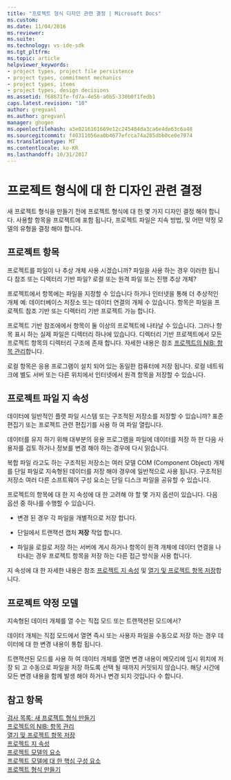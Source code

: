 ```yaml
---
title: "프로젝트 형식 디자인 관련 결정 | Microsoft Docs"
ms.custom: 
ms.date: 11/04/2016
ms.reviewer: 
ms.suite: 
ms.technology: vs-ide-sdk
ms.tgt_pltfrm: 
ms.topic: article
helpviewer_keywords:
- project types, project file persistence
- project types, commitment mechanics
- project types, items
- project types, design decisions
ms.assetid: f68671fe-fd7a-4e56-a0b5-330b0f1fedb1
caps.latest.revision: "10"
author: gregvanl
ms.author: gregvanl
manager: ghogen
ms.openlocfilehash: a3e0216161669e12c245484da3ca6e4de63c6a48
ms.sourcegitcommit: f40311056ea0b4677efcca74a285dbb0ce0e7974
ms.translationtype: MT
ms.contentlocale: ko-KR
ms.lasthandoff: 10/31/2017
---
```

# <a name="project-type-design-decisions"></a>프로젝트 형식에 대 한 디자인 관련 결정
새 프로젝트 형식을 만들기 전에 프로젝트 형식에 대 한 몇 가지 디자인 결정 해야 합니다. 사용할 항목을 프로젝트에 포함 됩니다, 프로젝트 파일은 지속 방법, 및 어떤 약정 모델의 유형을 결정 해야 합니다.  
  
## <a name="project-items"></a>프로젝트 항목  
 프로젝트를 파일이 나 추상 개체 사용 시겠습니까? 파일을 사용 하는 경우 이러한 됩니다 참조 또는 디렉터리 기반 파일? 로컬 또는 원격 파일 또는 진행 추상 개체?  
  
 프로젝트에서 항목에는 파일을 지정할 수 있습니다 하거나 인터넷을 통해 더 추상적인 개체 예: 데이터베이스 저장소 또는 데이터 연결의 개체 수 있습니다. 항목은 파일을 프로젝트 참조 기반 또는 디렉터리 기반 프로젝트 가능 합니다.  
  
 프로젝트 기반 참조에에서 항목이 둘 이상의 프로젝트에 나타날 수 있습니다. 그러나 항목 표시 하는 실제 파일은 디렉터리 하나에 있습니다. 디렉터리 기반 프로젝트에서 모든 프로젝트 항목의 디렉터리 구조에 존재 합니다. 자세한 내용은 참조 [프로젝트의 NIB: 항목 관리](http://msdn.microsoft.com/en-us/762e606b-7f44-4b66-97a1-e30a703654a0)합니다.  
  
 로컬 항목은 응용 프로그램이 설치 되어 있는 동일한 컴퓨터에 저장 됩니다. 로컬 네트워크에 별도 서버 또는 다른 위치에서 인터넷에서 원격 항목을 저장할 수 있습니다.  
  
## <a name="project-file-persistence"></a>프로젝트 파일 지 속성  
 데이터에 일반적인 플랫 파일 시스템 또는 구조적된 저장소를 저장할 수 있습니까? 표준 편집기 또는 프로젝트 관련 편집기를 사용 하 여 파일 열립니다.  
  
 데이터를 유지 하기 위해 대부분의 응용 프로그램을 파일에 데이터를 저장 하 한 다음 사용자를 검토 하거나 정보를 변경 해야 하는 경우에 다시 읽습니다.  
  
 복합 파일 라고도 하는 구조적된 저장소는 여러 모델 COM (Component Object) 개체를 단일 파일로 지속형된 데이터를 저장 해야 경우에 일반적으로 사용 됩니다. 구조적된 저장소 여러 다른 소프트웨어 구성 요소는 단일 디스크 파일을 공유할 수 있습니다.  
  
 프로젝트의 항목에 대 한 지 속성에 대 한 고려해 야 할 몇 가지 옵션이 있습니다. 다음 옵션 중 하나를 수행할 수 있습니다.  
  
-   변경 된 경우 각 파일을 개별적으로 저장 합니다.  
  
-   단일에서 트랜잭션 캡처 **저장** 작업 합니다.  
  
-   파일을 로컬로 저장 하는 서버에 게시 하거나 항목이 원격 개체에 데이터 연결을 나타내는 경우 프로젝트 항목을 저장 하는 다른 접근 방식을 사용 합니다.  
  
 지 속성에 대 한 자세한 내용은 참조 [프로젝트 지 속성](../../extensibility/internals/project-persistence.md) 및 [열기 및 프로젝트 항목 저장](../../extensibility/internals/opening-and-saving-project-items.md)합니다.  
  
## <a name="project-commitment-model"></a>프로젝트 약정 모델  
 지속형된 데이터 개체를 열 수는 직접 모드 또는 트랜잭션된 모드에서?  
  
 데이터 개체는 직접 모드에서 열면 즉시 또는 사용자 파일을 수동으로 저장 하는 경우 데이터에 대 한 변경 내용이 통합 됩니다.  
  
 트랜잭션된 모드를 사용 하 여 데이터 개체를 열면 변경 내용이 메모리에 임시 위치에 저장 되 고 수동으로 파일을 저장 하도록 선택 될 때까지 커밋되지 않습니다. 해당 시간에 모든 변경 내용을 함께 발생 해야 하거나 변경 되지 것입니다 수 합니다.  
  
## <a name="see-also"></a>참고 항목  
 [검사 목록: 새 프로젝트 형식 만들기](../../extensibility/internals/checklist-creating-new-project-types.md)   
 [프로젝트의 NIB: 항목 관리](http://msdn.microsoft.com/en-us/762e606b-7f44-4b66-97a1-e30a703654a0)   
 [열기 및 프로젝트 항목 저장](../../extensibility/internals/opening-and-saving-project-items.md)   
 [프로젝트 지 속성](../../extensibility/internals/project-persistence.md)   
 [프로젝트 모델의 요소](../../extensibility/internals/elements-of-a-project-model.md)   
 [프로젝트 모델에 대 한 핵심 구성 요소](../../extensibility/internals/project-model-core-components.md)   
 [프로젝트 형식 만들기](../../extensibility/internals/creating-project-types.md)